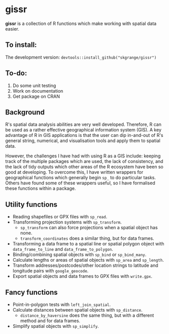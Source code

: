 # **gissr**

**gissr** is a collection of R functions which make working with spatial data easier.

## To install:

The development version: `devtools::install_github("skgrange/gissr")`

## To-do: 

  1. Do some unit testing
  2. Work on documentation
  3. Get package on CRAN

## Background

R's spatial data analysis abilities are very well developed. Therefore, R can be used as a rather effective geographical information system (GIS). A key advantage of R in GIS applications is that the user can dip in-and-out of R's general string, numerical, and visualisation tools and apply them to spatial data.

However, the challenges I have had with using R as a GIS include: keeping track of the multiple packages which are used, the lack of consistency, and the lack of tidy outputs which other areas of the R ecosystem have been so good at developing. To overcome this, I have written wrappers for geographical functions which generally begin `sp_` to do particular tasks. Others have found some of these wrappers useful, so I have formalised these functions within a package.

## Utility functions

  - Reading shapefiles or GPX files with `sp_read`.
  - Transforming projection systems with `sp_transform`.
    - `sp_transform` can also force projections when a spatial object has none.
    - `transform_coordinates` does a similar thing, but for data frames.
  - Transforming a data frame to a spatial line or spatial polygon object with `data_frame_to_line` and `data_frame_to_polygon`.
  - Binding/combining spatial objects with `sp_bind` or `sp_bind_many`.
  - Calculate lengths or areas of spatial objects with `sp_area` and `sp_length`.
  - Transform addresses/postcodes/other location strings to latitude and longitude pairs with `google_geocode`.
  - Export spatial objects and data frames to GPX files with `write.gpx`. 
  
## Fancy functions

  - Point-in-polygon tests with `left_join_spatial`.
  - Calculate distances between spatial objects with `sp_distance`.
    - `distance_by_haversine` does the same thing, but with a different method and for data frames.
  - Simplify spatial objects with `sp_simplify`.
